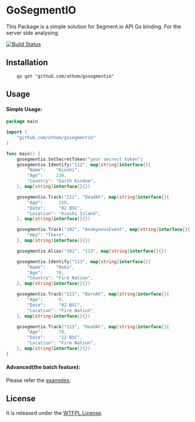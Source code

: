 # GoSegmentIO

This Package is a simple solution for Segment.io API Go binding.
For the server side analysing.

[![Build Status](https://api.travis-ci.org/athom/gosegmentio.png?branch=master)](https://travis-ci.org/athom/gosegmentio)

## Installation

```
	go get "github.com/athom/gosegmentio"
```

## Usage

#### Simple Usage:

```go
package main

import (
	"github.com/athom/gosegmentio"
)

func main() {
	gosegmentio.SetSecretToken("your secrect token")
	gosegmentio.Identify("112", map[string]interface{}{
		"Name":    "Kioshi",
		"Age":     230,
		"Country": "Earth Kindom",
	}, map[string]interface{}{})

	gosegmentio.Track("112", "DeadAt", map[string]interface{}{
		"Age":      230,
		"Date":     "82 BSC",
		"Location": "Kioshi Island",
	}, map[string]interface{}{})

	gosegmentio.Track("102", "AnomynousEvent", map[string]interface{}{
		"Hey": "There",
	}, map[string]interface{}{})

	gosegmentio.Alias("102", "113", map[string]interface{}{})

	gosegmentio.Identify("113", map[string]interface{}{
		"Name":    "Roku",
		"Age":     70,
		"Country": "Fire Nation",
	}, map[string]interface{}{})

	gosegmentio.Track("113", "BornAt", map[string]interface{}{
		"Age":      0,
		"Date":     "82 BSC",
		"Location": "Fire Nation",
	}, map[string]interface{}{})

	gosegmentio.Track("113", "DeadAt", map[string]interface{}{
		"Age":      70,
		"Date":     "12 BSC",
		"Location": "Fire Nation",
	}, map[string]interface{}{})
}
```

#### Advanced(the batch feature):

Please refer the [examples](https://github.com/athom/gosegmentio/blob/master/examples/batch_demo.go);

## License

It is released under the [WTFPL License](http://www.wtfpl.net/txt/copying).
